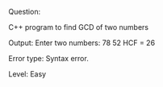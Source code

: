 Question:

C++ program to find GCD of two numbers

Output:
Enter two numbers: 78
52
HCF = 26

Error type:
Syntax error.

Level: Easy
